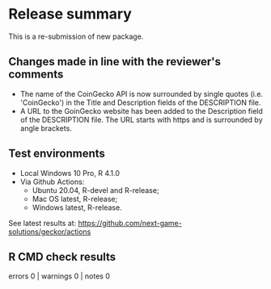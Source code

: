 # Release summary

This is a re-submission of new package.

## Changes made in line with the reviewer's comments

* The name of the CoinGecko API is now surrounded by single quotes (i.e. 'CoinGecko') in the Title and Description fields of the DESCRIPTION file.
* A URL to the GoinGecko website has been added to the Description field of the DESCRIPTION file. The URL starts with https and is surrounded by angle brackets.


## Test environments

* Local Windows 10 Pro, R 4.1.0
* Via Github Actions:
  * Ubuntu 20.04, R-devel and R-release;
  * Mac OS latest, R-release;
  * Windows latest, R-release.
  
See latest results at: https://github.com/next-game-solutions/geckor/actions

## R CMD check results
errors 0 | warnings 0 | notes 0

